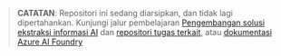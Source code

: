 > **CATATAN**: Repositori ini sedang diarsipkan, dan tidak lagi dipertahankan. Kunjungi jalur pembelajaran [Pengembangan solusi ekstraksi informasi AI](https://learn.microsoft.com/training/paths/ai-extract-information/) dan [repositori tugas terkait](https://github.com/MicrosoftLearning/mslearn-ai-information-extraction), atau [dokumentasi Azure AI Foundry](https://learn.microsoft.com/azure/ai-foundry/)
